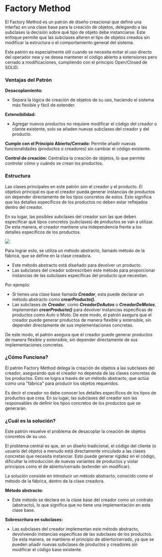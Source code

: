 # Factory Method

El Factory Method es un patrón de diseño creacional que define una interfaz en una clase base para la creación de objetos, delegando a las subclases la decisión sobre qué tipo de objeto debe instanciarse. Este enfoque permite que las subclases alteren el tipo de objetos creados sin modificar la estructura o el comportamiento general del sistema.

Este patrón es especialmente útil cuando se necesita evitar el uso directo del operador new y se desea mantener el código abierto a extensiones pero cerrado a modificaciones, cumpliendo con el principio Open/Closed de SOLID.

### Ventajas del Patrón 

**Desacoplamiento:**
* Separa la lógica de creación de objetos de su uso, haciendo el sistema más flexible y fácil de extender.

**Extensibilidad:**
* Agregar nuevos productos no requiere modificar el código del creador o cliente existente, solo se añaden nuevas subclases del creador y del producto.

**Cumple con el Principio Abierto/Cerrado:**
Permite añadir nuevas funcionalidades (productos o creadores) sin cambiar el código existente.

**Control de creación:**
Centraliza la creación de objetos, lo que permite controlar cómo y cuándo se crean los productos.

### Estructura

Las clases principales en este patrón son el creador y el producto. El objetivo principal es que el creador pueda generar instancias de productos sin depender directamente de los tipos concretos de estos. Esto significa que los detalles específicos de los productos no deben estar reflejados dentro del creador.

En su lugar, las posibles subclases del creador son las que deben especificar qué tipos concretos (subclases) de productos se van a utilizar. De esta manera, el creador mantiene una independencia frente a los detalles específicos de los productos.

![](https://upload.wikimedia.org/wikipedia/commons/7/73/Factory_Method.png)

Para lograr esto, se utiliza un método abstracto, llamado método de la fábrica, que se define en la clase creadora.
* Este método abstracto está diseñado para devolver un producto.
* Las subclases del creador sobrescriben este método para proporcionar instancias de las subclases específicas del producto que necesitan.

Por ejemplo:

* Si tienes una clase base llamada **_Creador_**, esta puede declarar un método abstracto como **_crearProducto()._**
* Las subclases de **_Creador_**, como **_CreadorDeAutos_** o **_CreadorDeMotos_**, implementan **_crearProducto()_** para devolver instancias específicas de productos como Auto o Moto.
De este modo, el patrón asegura que el creador puede generar productos de manera flexible y extensible, sin depender directamente de sus implementaciones concretas.

De este modo, el patrón asegura que el creador puede generar productos de manera flexible y extensible, sin depender directamente de sus implementaciones concretas.

### ¿Cómo Funciona?

El patrón Factory Method delega la creación de objetos a las subclases del creador, asegurando que el creador no dependa de las clases concretas de los productos. Esto se logra a través de un método abstracto, que actúa como una "fábrica" para producir los objetos requeridos.

Es decir el creador no debe conocer los detalles específicos de los tipos de productos que crea. En su lugar, las subclases del creador son las responsables de definir los tipos concretos de los productos que se generarán.  

### ¿Cuál es la solución?

Este patrón resuelve el problema de desacoplar la creación de objetos concretos de su uso.

El problema central es que, en un diseño tradicional, el código del cliente (o usuario del objeto) a menudo está directamente vinculado a las clases concretas que necesita instanciar. Esto puede generar rigidez en el código, dificultar la introducción de nuevas variantes de productos y violar principios como el de abierto/cerrado (extender sin modificar).

La solución consiste en introducir un método abstracto, conocido como el método de la fábrica, dentro de la clase creadora.

**Método abstracto:**
* Este método se declara en la clase base del creador como un contrato (abstracto), lo que significa que no tiene una implementación en esta clase base.

**Sobrescritura en subclases:**
* Las subclases del creador implementan este método abstracto, devolviendo instancias específicas de las subclases de los productos. De esta manera, se mantiene el principio de abierto/cerrado, ya que se pueden añadir nuevas subclases de productos y creadores sin modificar el código base existente.






